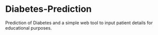 # Diabetes-Prediction
Prediction of Diabetes and a simple web tool to input patient details for educational purposes. 
